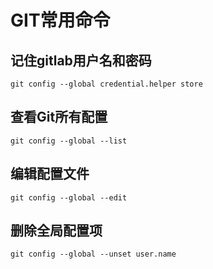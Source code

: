 # GIT常用命令

## 记住gitlab用户名和密码
```shell
git config --global credential.helper store
```

## 查看Git所有配置
```shell
git config --global --list
```

## 编辑配置文件
```shell
git config --global --edit
```

## 删除全局配置项
```shell
git config --global --unset user.name
```